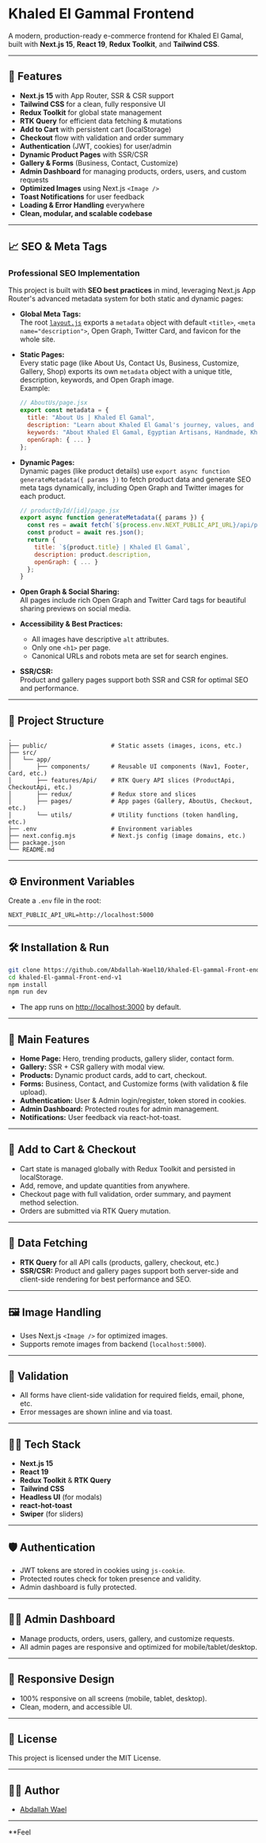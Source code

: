 # Khaled El Gammal Frontend

A modern, production-ready e-commerce frontend for Khaled El Gamal, built with **Next.js 15**, **React 19**, **Redux Toolkit**, and **Tailwind CSS**.

---

## 🚀 Features

- **Next.js 15** with App Router, SSR & CSR support
- **Tailwind CSS** for a clean, fully responsive UI
- **Redux Toolkit** for global state management
- **RTK Query** for efficient data fetching & mutations
- **Add to Cart** with persistent cart (localStorage)
- **Checkout** flow with validation and order summary
- **Authentication** (JWT, cookies) for user/admin
- **Dynamic Product Pages** with SSR/CSR
- **Gallery & Forms** (Business, Contact, Customize)
- **Admin Dashboard** for managing products, orders, users, and custom requests
- **Optimized Images** using Next.js `<Image />`
- **Toast Notifications** for user feedback
- **Loading & Error Handling** everywhere
- **Clean, modular, and scalable codebase**

---

## 📈 SEO & Meta Tags

### Professional SEO Implementation

This project is built with **SEO best practices** in mind, leveraging Next.js App Router's advanced metadata system for both static and dynamic pages:

- **Global Meta Tags:**  
  The root [`layout.js`](src/app/layout.js) exports a `metadata` object with default `<title>`, `<meta name="description">`, Open Graph, Twitter Card, and favicon for the whole site.

- **Static Pages:**  
  Every static page (like About Us, Contact Us, Business, Customize, Gallery, Shop) exports its own `metadata` object with a unique title, description, keywords, and Open Graph image.  
  Example:
  ```js
  // AboutUs/page.jsx
  export const metadata = {
    title: "About Us | Khaled El Gamal",
    description: "Learn about Khaled El Gamal's journey, values, and commitment to authentic Egyptian craftsmanship.",
    keywords: "About Khaled El Gamal, Egyptian Artisans, Handmade, Khan El Khalili",
    openGraph: { ... }
  };
  ```

- **Dynamic Pages:**  
  Dynamic pages (like product details) use `export async function generateMetadata({ params })` to fetch product data and generate SEO meta tags dynamically, including Open Graph and Twitter images for each product.
  ```js
  // productById/[id]/page.jsx
  export async function generateMetadata({ params }) {
    const res = await fetch(`${process.env.NEXT_PUBLIC_API_URL}/api/products/${params.id}`);
    const product = await res.json();
    return {
      title: `${product.title} | Khaled El Gamal`,
      description: product.description,
      openGraph: { ... }
    };
  }
  ```

- **Open Graph & Social Sharing:**  
  All pages include rich Open Graph and Twitter Card tags for beautiful sharing previews on social media.

- **Accessibility & Best Practices:**  
  - All images have descriptive `alt` attributes.
  - Only one `<h1>` per page.
  - Canonical URLs and robots meta are set for search engines.

- **SSR/CSR:**  
  Product and gallery pages support both SSR and CSR for optimal SEO and performance.

---

## 📁 Project Structure

```
.
├── public/                  # Static assets (images, icons, etc.)
├── src/
│   └── app/
│       ├── components/      # Reusable UI components (Nav1, Footer, Card, etc.)
│       ├── features/Api/    # RTK Query API slices (ProductApi, CheckoutApi, etc.)
│       ├── redux/           # Redux store and slices
│       ├── pages/           # App pages (Gallery, AboutUs, Checkout, etc.)
│       └── utils/           # Utility functions (token handling, etc.)
├── .env                     # Environment variables
├── next.config.mjs          # Next.js config (image domains, etc.)
├── package.json
└── README.md
```

---

## ⚙️ Environment Variables

Create a `.env` file in the root:

```
NEXT_PUBLIC_API_URL=http://localhost:5000
```

---

## 🛠️ Installation & Run

```bash
git clone https://github.com/Abdallah-Wael10/khaled-El-gammal-Front-end-v1.git
cd khaled-El-gammal-Front-end-v1
npm install
npm run dev
```

- The app runs on [http://localhost:3000](http://localhost:3000) by default.

---

## 🧩 Main Features

- **Home Page:** Hero, trending products, gallery slider, contact form.
- **Gallery:** SSR + CSR gallery with modal view.
- **Products:** Dynamic product cards, add to cart, checkout.
- **Forms:** Business, Contact, and Customize forms (with validation & file upload).
- **Authentication:** User & Admin login/register, token stored in cookies.
- **Admin Dashboard:** Protected routes for admin management.
- **Notifications:** User feedback via react-hot-toast.

---

## 🛒 Add to Cart & Checkout

- Cart state is managed globally with Redux Toolkit and persisted in localStorage.
- Add, remove, and update quantities from anywhere.
- Checkout page with full validation, order summary, and payment method selection.
- Orders are submitted via RTK Query mutation.

---

## 🔄 Data Fetching

- **RTK Query** for all API calls (products, gallery, checkout, etc.)
- **SSR/CSR:** Product and gallery pages support both server-side and client-side rendering for best performance and SEO.

---

## 🖼️ Image Handling

- Uses Next.js `<Image />` for optimized images.
- Supports remote images from backend (`localhost:5000`).

---

## 📝 Validation

- All forms have client-side validation for required fields, email, phone, etc.
- Error messages are shown inline and via toast.

---

## 🧑‍💻 Tech Stack

- **Next.js 15**
- **React 19**
- **Redux Toolkit** & **RTK Query**
- **Tailwind CSS**
- **Headless UI** (for modals)
- **react-hot-toast**
- **Swiper** (for sliders)

---

## 🛡️ Authentication

- JWT tokens are stored in cookies using `js-cookie`.
- Protected routes check for token presence and validity.
- Admin dashboard is fully protected.

---

## 🧑‍💼 Admin Dashboard

- Manage products, orders, users, gallery, and customize requests.
- All admin pages are responsive and optimized for mobile/tablet/desktop.

---

## 📱 Responsive Design

- 100% responsive on all screens (mobile, tablet, desktop).
- Clean, modern, and accessible UI.

---

## 📝 License

This project is licensed under the MIT License.

---

## 👨‍💻 Author

- [Abdallah Wael](https://github.com/Abdallah-Wael10)

---

**Feel
